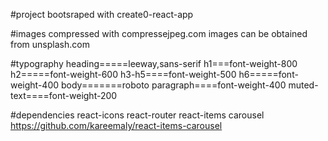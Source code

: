 #project bootsraped with create0-react-app

#images
compressed with compressejpeg.com
images can be obtained from unsplash.com

#typography
heading=====leeway,sans-serif
h1===font-weight-800
h2=====font-weight-600
h3-h5====font-weight-500
h6=====font-weight-400
body=======roboto
paragraph====font-weight-400
muted-text====font-weight-200


#dependencies
react-icons
react-router
react-items carousel https://github.com/kareemaly/react-items-carousel
